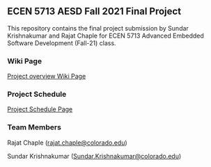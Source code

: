 ## ECEN 5713 AESD Fall 2021 Final Project

This repository contains the final project submission by Sundar Krishnakumar and Rajat Chaple for ECEN 5713 Advanced Embedded Software Development (Fall-21) class.



### Wiki Page

[Project overview Wiki Page](https://github.com/cu-ecen-aeld/final-project-SundarKrishnakumar/wiki/Project-Overview)



### Project Schedule

[Project Schedule Page](https://github.com/cu-ecen-aeld/final-project-SundarKrishnakumar/wiki/Project-Schedule)  



### Team Members
Rajat Chaple (rajat.chaple@colorado.edu)

Sundar Krishnakumar (Sundar.Krishnakumar@colorado.edu)
